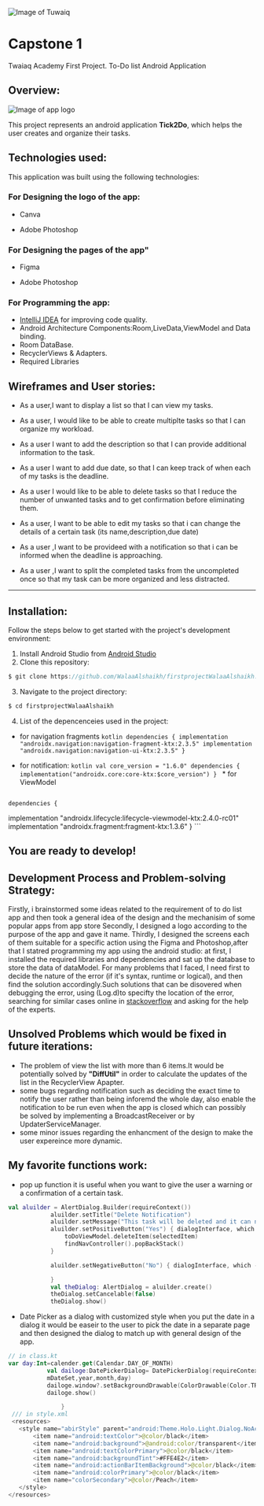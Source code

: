 ![Image of Tuwaiq](https://camo.githubusercontent.com/37ca472e2afb74974a0314d89af8f470422a79582bed0d188f9927777230195d/68747470733a2f2f6c61756e63682e73612f6173736574732f696d616765732f6c6f676f732f7475776169712d61636164656d792d6c6f676f2e737667)
# Capstone 1 
Twaiaq Academy First Project.
To-Do list Android Application
## Overview:
![Image of app logo](https://g.top4top.io/p_2132buy3s1.png)


This project represents an android application **Tick2Do**, which helps the user creates and organize their tasks.
## Technologies used:
This application was built using the following technologies:
### For Designing the logo of the app:
* Canva

* Adobe Photoshop
### For Designing the pages of the app"
* Figma 

* Adobe Photoshop
### For Programming the app:
* [IntelliJ IDEA](https://www.jetbrains.com/idea/download/#section=windows) for improving code quality.
* Android Architecture Components:Room,LiveData,ViewModel and Data binding.
* Room DataBase.
* RecyclerViews & Adapters.
* Required Libraries

## Wireframes and User stories:
- As a user,I want to display a list so that I can view my tasks.

- As a user, I would like to be able to create multiplte tasks so that I can organize my workload.

- As a user I want to add the description so that I can provide additional information to the task.

- As a user I want to add due date, so that I can keep track of when each of my tasks is the deadline.

- As a user I would like to be able to delete tasks so that I reduce the number of unwanted tasks and to get confirmation before eliminating them.

- As a user, I want to be able to edit my tasks so that i can change the details of a certain task (its name,description,due date)

- As a user ,I want to be provideed with a notification so that i can be informed when the deadline is approaching.

- As a user ,I want to split the completed tasks from the uncompleted once so that my task can be more organized and less distracted.
-------------------------------------------------------------------------
## Installation:
Follow the steps below to get started with the project's development environment:
1. Install Android Studio from [Android Studio](https://developer.android.com/studio?gclid=Cj0KCQjw5oiMBhDtARIsAJi0qk2WOPjxp2Wij5sgO3bAK6Rp18zrs4Y0L5S6W89Fk7OClhAiVuNr1mgaAsT-EALw_wcB&gclsrc=aw.ds)
2. Clone this repository:
 ```kotlin 
 $ git clone https://github.com/WalaaAlshaikh/firstprojectWalaaAlshaikh.git
 ```
3. Navigate to the project directory:
 ```kotlin 
 $ cd firstprojectWalaaAlshaikh
 ```
 4. List of the depencenceies used in the project:
   * for navigation fragments
    ```kotlin
    dependencies {
    implementation "androidx.navigation:navigation-fragment-ktx:2.3.5"
    implementation "androidx.navigation:navigation-ui-ktx:2.3.5"
    }
    ```

   * for notification:
    ```kotlin
    val core_version = "1.6.0"
    dependencies {
    implementation("androidx.core:core-ktx:$core_version")
    }
    ```
    * for ViewModel

       ```kotlin
    dependencies {
   implementation "androidx.lifecycle:lifecycle-viewmodel-ktx:2.4.0-rc01"
   implementation "androidx.fragment:fragment-ktx:1.3.6"
    }
    ```
 
 You are ready to develop!
 -----------------------------------------------------------------
 
## Development Process and Problem-solving Strategy:
Firstly, i brainstormed some ideas related to the requirement of to do list app and then took a general idea of the design and the mechanisim of some popular apps from app store
Secondly, I designed a logo according to the purpose of the app and gave it name.
Thirdly, I designed the screens each of them suitable for a specific action using the Figma and Photoshop,after that I statred programming my app using the android studio: at first, I installed the required libraries and dependencies and sat up the database to store the data of dataModel.
For many problems that I faced, I need first to decide the nature of the error (if it's syntax, runtime or logical), and then find the solution accordingly.Such solutions that can be disovered when debugging the error, using (Log.d)to specifty the location of the error, searching for similar cases online in [stackoverflow](https://stackoverflow.com/) and asking for the help of the experts.
## Unsolved Problems which would be fixed in future iterations:
* The problem of view the list with more than 6 items.It would be potentially solved by **"DiffUtil"** in order to calculate the updates of the list in the RecyclerView Apapter.
* some bugs regarding notification such as deciding the exact time to notify the user rather than being inforemd the whole day, also enable the notification to be run even when the app is closed which can possibly be solved by implementing a BroadcastReceiver or by UpdaterServiceManager.
* some minor issues regarding the enhancment of the design to make the user expereince more dynamic.

## My favorite functions work:
* pop up function
it is useful when you want to give the user a warning or a confirmation of a certain task.
```kotlin
val aluilder = AlertDialog.Builder(requireContext())
            aluilder.setTitle("Delete Notification")
            aluilder.setMessage("This task will be deleted and it can not be undone \n Are you sure you want to do this")
            aluilder.setPositiveButton("Yes") { dialogInterface, which ->
                toDoViewModel.deleteItem(selectedItem)
                findNavController().popBackStack()
            }

            aluilder.setNegativeButton("No") { dialogInterface, which ->

            }
            val theDialog: AlertDialog = aluilder.create()
            theDialog.setCancelable(false)
            theDialog.show()
```            
* Date Picker as a dialog with customized style
when you put the date in a dialog it would be easeir to the user to pick the date in a separate page and then designed the dialog to match up with general design of the app.
 ```kotlin
 // in class.kt
 var day:Int=calender.get(Calendar.DAY_OF_MONTH)
            val dailoge:DatePickerDialog= DatePickerDialog(requireContext(),R.style.abirStyle,
            mDateSet,year,month,day)
            dailoge.window?.setBackgroundDrawable(ColorDrawable(Color.TRANSPARENT))
            dailoge.show()

                }
  /// in style.xml
  <resources>
    <style name="abirStyle" parent="android:Theme.Holo.Light.Dialog.NoActionBar.MinWidth">
        <item name="android:textColor">@color/black</item>
        <item name="android:background">@android:color/transparent</item>
        <item name="android:textColorPrimary">@color/black</item>
        <item name="android:backgroundTint">#FFE4E2</item>
        <item name="android:actionBarItemBackground">@color/black</item>
        <item name="android:colorPrimary">@color/black</item>
        <item name="colorSecondary">@color/Peach</item>
    </style>
</resources>
```
